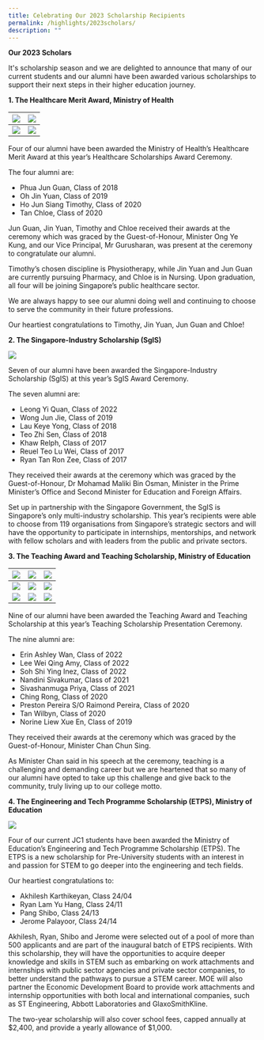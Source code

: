 ```yaml
---
title: Celebrating Our 2023 Scholarship Recipients
permalink: /highlights/2023scholars/
description: ""
---
```

**Our 2023 Scholars**

It's scholarship season and we are delighted to announce that many of our current students and our alumni have been awarded various scholarships to support their next steps in their higher education journey.


**1. The Healthcare Merit Award, Ministry of Health**

| ![](/images/ho%20jun%20siang%20timothy.jpg) | ![](/images/oh%20jin%20yuan.jpg) |
| -------- | -------- | 
| ![](/images/phua%20jun%20guan.jpg)   | ![](/images/tan%20chloe.jpg) |

Four of our alumni have been awarded the Ministry of Health’s Healthcare Merit Award at this year’s Healthcare Scholarships Award Ceremony.

The four alumni are:
* Phua Jun Guan, Class of 2018
* Oh Jin Yuan, Class of 2019
* Ho Jun Siang Timothy, Class of 2020
* Tan Chloe, Class of 2020

Jun Guan, Jin Yuan, Timothy and Chloe received their awards at the ceremony which was graced by the Guest-of-Honour, Minister Ong Ye Kung, and our Vice Principal, Mr Gurusharan, was present at the ceremony to congratulate our alumni.

Timothy’s chosen discipline is Physiotherapy, while Jin Yuan and Jun Guan are currently pursuing Pharmacy, and Chloe is in Nursing. Upon graduation, all four will be joining Singapore’s public healthcare sector.

We are always happy to see our alumni doing well and continuing to choose to serve the community in their future professions.

Our heartiest congratulations to Timothy, Jin Yuan, Jun Guan and Chloe!

**2. The Singapore-Industry Scholarship (SgIS)**

![](/images/sg%20industry%20scholarship_3.jpeg)

Seven of our alumni have been awarded the Singapore-Industry Scholarship (SgIS) at this year’s SgIS Award Ceremony.

The seven alumni are:
* Leong Yi Quan, Class of 2022
* Wong Jun Jie, Class of 2019
* Lau Keye Yong, Class of 2018
* Teo Zhi Sen, Class of 2018
* Khaw Relph, Class of 2017
* Reuel Teo Lu Wei, Class of 2017
* Ryan Tan Ron Zee, Class of 2017

They received their awards at the ceremony which was graced by the Guest-of-Honour, Dr Mohamad Maliki Bin Osman, Minister in the Prime Minister’s Office and Second Minister for Education and Foreign Affairs.

Set up in partnership with the Singapore Government, the SgIS is Singapore’s only multi-industry scholarship. This year’s recipients were able to choose from 119 organisations from Singapore’s strategic sectors and will have the opportunity to participate in internships, mentorships, and network with fellow scholars and with leaders from the public and private sectors.

**3. The Teaching Award and Teaching Scholarship, Ministry of Education**

| ![](/images/erin%20original.jpg) | ![](/images/amy%202023%20teaching%20award.jpg) |  ![](/images/inez%202023%20teaching%20award.jpg) | 
| -------- | -------- | -------- |
| ![](/images/nandini.jpg) | ![](/images/priya%202023%20teaching%20award.jpg) | ![](/images/ching%20rong%202023%20teaching%20award.jpg)
| ![](/images/preston%20pereira%202023%20teaching%20award.jpg) | ![](/images/wilbyn%202023%20teaching%20scholarship.jpg) | ![](/images/norine%202023%20teaching%20award.jpg) |

Nine of our alumni have been awarded the Teaching Award and Teaching Scholarship at this year’s Teaching Scholarship Presentation Ceremony.

The nine alumni are:
* Erin Ashley Wan, Class of 2022
* Lee Wei Qing Amy, Class of 2022
* Soh Shi Ying Inez, Class of 2022
* Nandini Sivakumar, Class of 2021
* Sivashanmuga Priya, Class of 2021
* Ching Rong, Class of 2020
* Preston Pereira S/O Raimond Pereira, Class of 2020
* Tan Wilbyn, Class of 2020
* Norine Liew Xue En, Class of 2019

They received their awards at the ceremony which was graced by the Guest-of-Honour, Minister Chan Chun Sing.

As Minister Chan said in his speech at the ceremony, teaching is a challenging and demanding career but we are heartened that so many of our alumni have opted to take up this challenge and give back to the community, truly living up to our college motto.

**4. The Engineering and Tech Programme Scholarship (ETPS), Ministry of Education**

![](/images/etps%202023_compressed.jpg)

Four of our current JC1 students have been awarded the Ministry of Education’s Engineering and Tech Programme Scholarship (ETPS). The ETPS is a new scholarship for Pre-University students with an interest in and passion for STEM to go deeper into the engineering and tech fields.

Our heartiest congratulations to:
* Akhilesh Karthikeyan, Class 24/04
* Ryan Lam Yu Hang, Class 24/11
* Pang Shibo, Class 24/13
* Jerome Palayoor, Class 24/14

Akhilesh, Ryan, Shibo and Jerome were selected out of a pool of more than 500 applicants and are part of the inaugural batch of ETPS recipients. With this scholarship, they will have the opportunities to acquire deeper knowledge and skills in STEM such as embarking on work attachments and internships with public sector agencies and private sector companies, to better understand the pathways to pursue a STEM career. MOE will also partner the Economic Development Board to provide work attachments and internship opportunities with both local and international companies, such as ST Engineering, Abbott Laboratories and GlaxoSmithKline.

The two-year scholarship will also cover school fees, capped annually at $2,400, and provide a yearly allowance of $1,000.